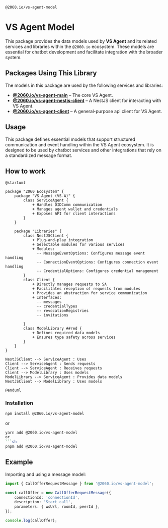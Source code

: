 `@2060.io/vs-agent-model`
# VS Agent Model

This package provides the data models used by **VS Agent** and its related services and libraries within the `@2060.io` ecosystem. These models are essential for chatbot development and facilitate integration with the broader system.

## Packages Using This Library

The models in this package are used by the following services and libraries:

- **[@2060.io/vs-agent-main](../../README.md)** – The core VS Agent.
- **[@2060.io/vs-agent-nestjs-client](../nestjs-client/README.md)** – A NestJS client for interacting with VS Agent.
- **[@2060.io/vs-agent-client](../client/README.md)** – A general-purpose api client for VS Agent.


## Usage

This package defines essential models that support structured communication and event handling within the VS Agent ecosystem. It is designed to be used by chatbot services and other integrations that rely on a standardized message format.

## How to work
```plantuml
@startuml

package "2060 Ecosystem" {
    package "VS Agent (VS-A)" {
        class ServiceAgent {
            + Handles DIDComm communication
            + Manages agent wallet and credentials
            + Exposes API for client interactions
        }
    }
    
    package "Libraries" {
        class NestJSClient {
            + Plug-and-play integration
            + Selectable modules for various services
            + Modules:
              -- MessageEventOptions: Configures message event handling
              -- ConnectionEventOptions: Configures connection event handling
              -- CredentialOptions: Configures credential management
        }
        class Client {
            + Directly manages requests to SA
            + Facilitates reception of requests from modules
            + Provides an abstraction for service communication
            + Interfaces:
              -- messages
              -- credentialTypes
              -- revocationRegistries
              -- invitations
      
        }
        class ModelLibrary ##red {
            + Defines required data models
            + Ensures type safety across services
        }
    }
}

NestJSClient --> ServiceAgent : Uses
Client --> ServiceAgent : Sends requests
Client --> ServiceAgent : Receives requests
Client --> ModelLibrary : Uses models
ModelLibrary --> ServiceAgent : Provides data models
NestJSClient --> ModelLibrary : Uses models

@enduml
```

### Installation

```sh
npm install @2060.io/vs-agent-model
```
or
```sh
yarn add @2060.io/vs-agent-model
or
```sh
pnpm add @2060.io/vs-agent-model
```

## Example

Importing and using a message model:

```typescript
import { CallOfferRequestMessage } from '@2060.io/vs-agent-model';

const callOffer = new CallOfferRequestMessage({
    connectionId: 'connectionId',
    description: 'Start call',
    parameters: { wsUrl, roomId, peerId },
});

console.log(callOffer);
```
